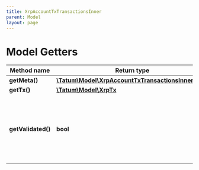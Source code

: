 ```yaml
---
title: XrpAccountTxTransactionsInner
parent: Model
layout: page
---
```


# Model Getters

Method name | Return type | Description | Notes
------------ | ------------- | ------------- | -------------
**getMeta()** | [**\Tatum\Model\XrpAccountTxTransactionsInnerMeta**](../XrpAccountTxTransactionsInnerMeta) |  | [optional]
**getTx()** | [**\Tatum\Model\XrpTx**](../XrpTx) |  | [optional]
**getValidated()** | **bool** | True if this data is from a validated ledger version; if omitted or set to false, this data is not final. | [optional]

